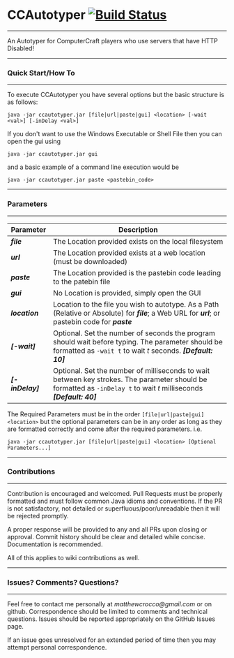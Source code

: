 CCAutotyper [![Build Status](https://travis-ci.org/Matt529/CCAutotyper.svg)](https://travis-ci.org/Matt529/CCAutotyper)
===========
---
An Autotyper for ComputerCraft players who use servers that have HTTP Disabled!

---

### Quick Start/How To
---
To execute CCAutotyper you have several options but the basic structure is as follows:
```
java -jar ccautotyper.jar [file|url|paste|gui] <location> [-wait <val>] [-inDelay <val>]
```
If you don't want to use the Windows Executable or Shell File then you can open the gui using
```
java -jar ccautotyper.jar gui
```
and a basic example of a command line execution would be
```
java -jar ccautotyper.jar paste <pastebin_code>
```
---
### Parameters
---
| Parameter  | Description |
| ------------- | ------------- |
| **_file_**  | The Location provided exists on the local filesystem  |
| **_url_**   | The Location provided exists at a web location (must be downloaded)  |
| **_paste_** | The Location provided is the pastebin code leading to the patebin file |
| **_gui_** | No Location is provided, simply open the GUI |
| **_location_** | Location to the file you wish to autotype. As a Path (Relative or Absolute) for **_file_**; a Web URL for **_url_**; or pastebin code for _**paste**_|
| **_[-wait]_** | Optional. Set the number of seconds the program should wait before typing. The parameter should be formatted as ```-wait t``` to wait _t_ seconds. **_[Default: 10]_**|
| **_[-inDelay]_** | Optional. Set the number of milliseconds to wait between key strokes. The parameter should be formatted as ```-inDelay t``` to wait _t_ milliseconds **_[Default: 40]_**|

The Required Parameters must be in the order ```[file|url|paste|gui] <location>``` but the optional parameters can be in any order as long as they are formatted correctly and come after the required parameters. i.e. 
```
java -jar ccautotyper.jar [file|url|paste|gui] <location> [Optional Parameters...]
```
---
### Contributions
---

Contribution is encouraged and welcomed. Pull Requests must be properly formatted and must follow common Java idioms and conventions.  If the PR is not satisfactory, not detailed or superfluous/poor/unreadable then it will be rejected promptly. 

A proper response will be provided to any and all PRs upon closing or approval. Commit history should be clear and detailed while concise. Documentation is recommended.

All of this applies to wiki contributions as well.

---
### Issues? Comments? Questions?
---

Feel free to contact me personally at _matthewcrocco@gmail.com_ or on github. Correspondence should be limited to comments and technical questions. Issues should be reported appropriately on the GitHub Issues page.

If an issue goes unresolved for an extended period of time then you may attempt personal correspondence.
